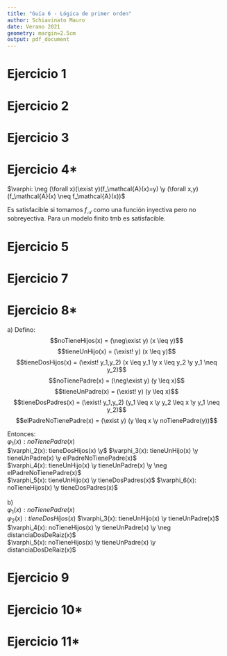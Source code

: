 ```yaml
---
title: "Guía 6 - Lógica de primer orden"
author: Schiavinato Mauro
date: Verano 2021
geometry: margin=2.5cm
output: pdf_document
---
```


# Ejercicio 1
# Ejercicio 2
# Ejercicio 3
# Ejercicio 4*
$\varphi: \neg (\forall x)(\exist y)(f_\mathcal{A}(x)=y) \y (\forall x,y)(f_\mathcal{A}(x) \neq f_\mathcal{A}(x))$

Es satisfacible si tomamos $f_\mathcal{A}$ como una función inyectiva pero no sobreyectiva. Para un modelo finito tmb es satisfacible.

# Ejercicio 5
# Ejercicio 7
# Ejercicio 8*
a) Defino:
$$noTieneHijos(x) = (\neg\exist y) (x \leq y)$$
$$tieneUnHijo(x) = (\exist! y) (x \leq y)$$
$$tieneDosHijos(x) = (\exist! y_1,y_2) (x \leq y_1 \y x \leq y_2 \y y_1 \neq y_2)$$
$$noTienePadre(x) = (\neg\exist y) (y \leq x)$$
$$tieneUnPadre(x) = (\exist! y) (y \leq x)$$
$$tieneDosPadres(x) = (\exist! y_1,y_2) (y_1 \leq x  \y y_2 \leq x \y y_1 \neq y_2)$$
$$elPadreNoTienePadre(x) = (\exist y) (y \leq x \y noTienePadre(y))$$

Entonces:  
$\varphi_1(x): noTienePadre(x)$  
$\varphi_2(x): tieneDosHijos(x) \y$ 
$\varphi_3(x): tieneUnHijo(x) \y tieneUnPadre(x) \y elPadreNoTienePadre(x)$  
$\varphi_4(x): tieneUnHijo(x) \y tieneUnPadre(x) \y \neg elPadreNoTienePadre(x)$  
$\varphi_5(x): tieneUnHijo(x) \y tieneDosPadres(x)$ 
$\varphi_6(x): noTieneHijos(x) \y tieneDosPadres(x)$
\
\
b)  
$\varphi_1(x): noTienePadre(x)$  
$\varphi_2(x): tieneDosHijos(x)$ 
$\varphi_3(x): tieneUnHijo(x) \y tieneUnPadre(x)$  
$\varphi_4(x): noTieneHijos(x) \y tieneUnPadre(x) \y \neg distanciaDosDeRaiz(x)$  
$\varphi_5(x): noTieneHijos(x) \y tieneUnPadre(x) \y distanciaDosDeRaiz(x)$ 

# Ejercicio 9
# Ejercicio 10*
# Ejercicio 11*